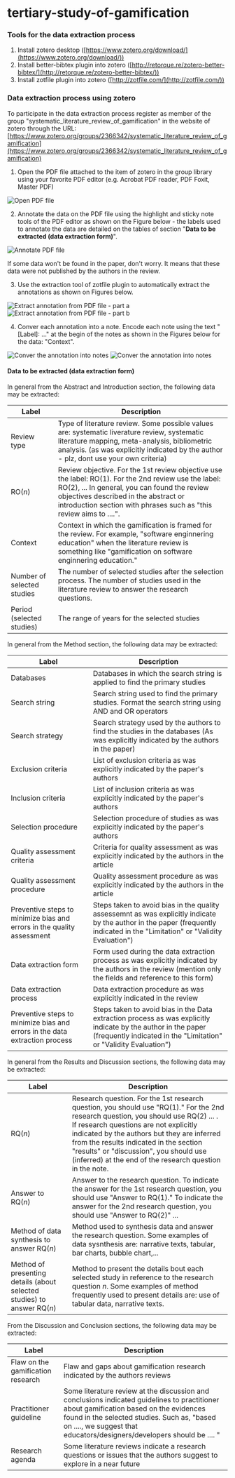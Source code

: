 # tertiary-study-of-gamification


### Tools for the data extraction process

1. Install zotero desktop ([https://www.zotero.org/download/](https://www.zotero.org/download/))
2. Install better-bibtex plugin into zotero ([http://retorque.re/zotero-better-bibtex/](http://retorque.re/zotero-better-bibtex/))
3. Install zotfile plugin into zotero ([http://zotfile.com/](http://zotfile.com/))


### Data extraction process using zotero

To participate in the data extraction process register as member of the group "systematic_literature_review_of_gamification" in the website of zotero through the URL: [https://www.zotero.org/groups/2366342/systematic_literature_review_of_gamification](https://www.zotero.org/groups/2366342/systematic_literature_review_of_gamification)

1. Open the PDF file attached to the item of zotero in the group library using your favorite PDF editor (e.g. Acrobat PDF reader, PDF Foxit, Master PDF)

![Open PDF file](figs/01screenshot.png)

2. Annotate the data on the PDF file using the highlight and sticky note tools of the PDF editor as shown on the Figure below - the labels used to annotate the data are detailed on the tables of section "**Data to be extracted (data extraction form)**".

![Annotate PDF file](figs/02screenshot.png)

If some data won't be found in the paper, don't worry. It means that these data were not published by the authors in the review. 

3. Use the extraction tool of zotfile plugin to automatically extract the annotations as shown on Figures below.

![Extract annotation from PDF file - part a](figs/03screenshot.png)
![Extract annotation from PDF file - part b](figs/03screenshotb.png)

4. Conver each annotation into a note. Encode each note using the text "[Label]: ..." at the begin of the notes as shown in the Figures below for the data: "Context".

![Conver the annotation into notes](figs/04screenshot.png)
![Conver the annotation into notes](figs/04screenshotb.png)


#### Data to be extracted (data extraction form)

In general from the Abstract and Introduction section, the following data may be extracted:

| Label | Description |
|--------|----------|
| Review type | Type of literature review. Some possible values are: systematic liverature review, systematic literature mapping, meta-analysis, bibliometric analysis. (as was explicitly indicated by the author - plz, dont use your own criteria) |
| RO(_n_) | Review objective. For the 1st review objective use the label: RO(1). For the 2nd review use the label: RO(2), ... In general, you can found the review objectives described in the abstract or introduction section with phrases such as "this review aims to ....". |
| Context | Context in which the gamification is framed for the review. For example, "software enginnering education" when the literature review is something like "gamification on software enginnering education." |
| Number of selected studies | The number of selected studies after the selection process. The number of studies used in the literature review to answer the research questions. |
| Period (selected studies) | The range of years for the selected studies |

In general from the Method section, the following data may be extracted:

| Label | Description |
|--------|----------|
| Databases | Databases in which the search string is applied to find the primary studies |
| Search string | Search string used to find the primary studies. Format the search string using AND and OR operators |
| Search strategy | Search strategy used by the authors to find the studies in the databases (As was explicitly indicated by the authors in the paper) |
| Exclusion criteria | List of exclusion criteria as was explicitly indicated by the paper's authors |
| Inclusion criteria | List of inclusion criteria as was explicitly indicated by the paper's authors |
| Selection procedure | Selection procedure of studies as was explicitly indicated by the paper's authors |
| Quality assessment criteria | Criteria for quality assessment as was explicitly indicated by the authors in the article |
| Quality assessment procedure | Quality assessment procedure as was explicitly indicated by the authors in the article |
| Preventive steps to minimize bias and errors in the quality assessment | Steps taken to avoid bias in the quality assessemnt as was explicitly indicate by the author in the paper (frequently indicated in the "Limitation" or "Validity Evaluation") |
| Data extraction form | Form used during the data extraction process as was explicitly indicated by the authors in the review (mention only the fields and reference to this form) |
| Data extraction process | Data extraction procedure as was explicitly indicated in the review |
| Preventive steps to minimize bias and errors in the data extraction process | Steps taken to avoid bias in the Data extraction process as was explicitly indicate by the author in the paper (frequently indicated in the "Limitation" or "Validity Evaluation") |


In general from the Results and Discussion sections, the following data may be extracted:
 
| Label | Description |
|--------|----------|
| RQ(_n_) | Research question. For the 1st research question, you should use "RQ(1)." For the 2nd research question, you should use RQ(2) ... . If research questions are not explicitly indicated by the authors but they are inferred from the results indicated in the section "results" or "discussion", you should use (inferred) at the end of the research question in the note. |
| Answer to RQ(_n_) | Answer to the research question. To indicate the answer for the 1st research question, you should use "Answer to RQ(1)." To indicate the answer for the 2nd research question, you should use "Answer to RQ(2)" ...  |
| Method of data synthesis to answer RQ(_n_) | Method used to synthesis data and answer the research question. Some examples of data sysnthesis are: narrative texts, tabular, bar charts, bubble chart,... |
| Method of presenting details (about selected studies) to answer RQ(_n_) | Method to present the details bout each selected study in reference to the research question _n_. Some examples of method frequently used to present details are: use of tabular data, narrative texts. |

From the Discussion and Conclusion sections, the following data may be extracted:  

| Label | Description |
|--------|----------|
| Flaw on the gamification research | Flaw  and gaps about gamification research indicated by the authors reviews |
| Practitioner guideline | Some literature review at the discussion and conclusions indicated guidelines to practitioner about gamification based on the evidences found in the selected studies. Such as, "based on ...., we suggest that educators/designers/developers should be .... " | 
| Research agenda | Some literature reviews indicate a research questions or issues that the authors suggest to explore in a near future |

